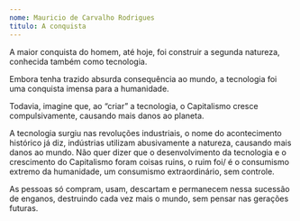 ```yaml
---
nome: Mauricio de Carvalho Rodrigues
titulo: A conquista
---
```


A maior conquista do homem, até hoje, foi construir a segunda natureza, conhecida também como tecnologia.

Embora tenha trazido absurda consequência ao mundo, a tecnologia foi uma conquista imensa para a humanidade.

Todavia, imagine que, ao “criar” a tecnologia, o Capitalismo cresce compulsivamente, causando mais danos ao planeta.

A tecnologia surgiu nas revoluções industriais, o nome do acontecimento histórico já diz, indústrias utilizam abusivamente a natureza, causando mais danos ao mundo. Não quer dizer que o desenvolvimento da tecnologia e o crescimento do Capitalismo foram coisas ruins, o ruim foi/ é o consumismo extremo da humanidade, um consumismo extraordinário, sem controle.

As pessoas só compram, usam, descartam e permanecem nessa sucessão de enganos, destruindo cada vez mais o mundo, sem pensar nas gerações futuras.

